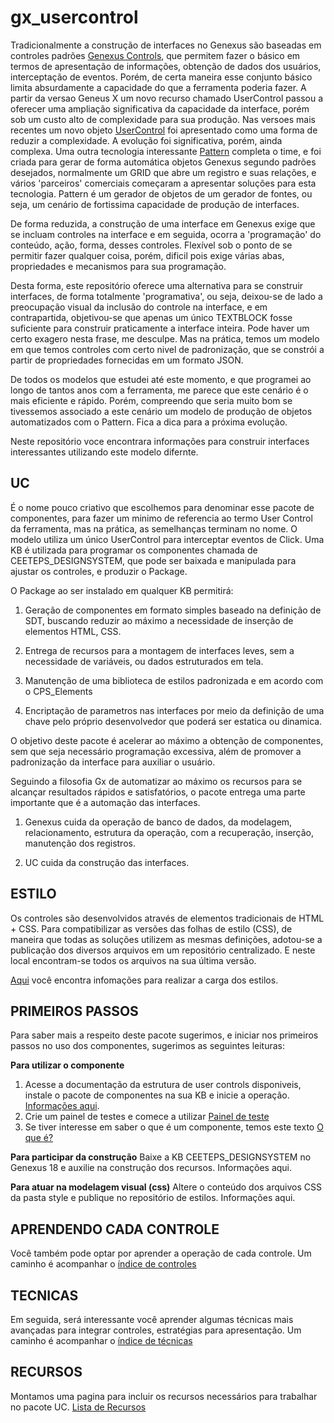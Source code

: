 # gx_usercontrol

Tradicionalmente a construção de interfaces no Genexus são baseadas em controles padrões [Genexus Controls](https://wiki.genexus.com/commwiki/wiki?5925,Category%3AGeneXus+Controls), que permitem fazer o básico em termos de apresentação de informações, obtenção de dados dos usuários, interceptação de eventos. Porém, de certa maneira esse conjunto básico limita absurdamente a capacidade do que a ferramenta poderia fazer. A partir da versao Geneus X um novo recurso chamado UserControl passou a oferecer uma ampliação significativa da capacidade da interface, porém sob um custo alto de complexidade para sua produção. Nas versoes mais recentes um novo objeto [UserControl](https://wiki.genexus.com/commwiki/wiki?39356,Category%3AUser+Control+object) foi apresentado como uma forma de reduzir a complexidade.
A evolução foi significativa, porém, ainda complexa. Uma outra tecnologia interessante [Pattern](https://wiki.genexus.com/commwiki/wiki?2814,Category%3APatterns) completa o time, e foi criada para gerar de forma automática objetos Genexus segundo padrões desejados, normalmente um GRID que abre um registro e suas relações, e vários 'parceiros' comerciais começaram a apresentar soluções para esta tecnologia. Pattern é um gerador de objetos de um gerador de fontes, ou seja, um cenário de fortissima capacidade de produção de interfaces.

De forma reduzida, a construção de uma interface em Genexus exige que se incluam controles na interface e em seguida, ocorra a 'programação' do conteúdo, ação, forma, desses controles. Flexível sob o ponto de se permitir fazer qualquer coisa, porém, dificil pois exige várias abas, propriedades e mecanismos para sua programação.

Desta forma, este repositório oferece uma alternativa para se construir interfaces, de forma totalmente 'programativa', ou seja, deixou-se de lado a preocupação visual da inclusão do controle na interface, e em contrapartida, objetivou-se que apenas um único TEXTBLOCK fosse suficiente para construir praticamente a interface inteira. Pode haver um certo exagero nesta frase, me desculpe. Mas na prática, temos um modelo em que temos controles com certo nivel de padronização, que se constrói a partir de propriedades fornecidas em um formato JSON.

De todos os modelos que estudei até este momento, e que programei ao longo de tantos anos com a ferramenta, me parece que este cenário é o mais eficiente e rápido. Porém, compreendo que seria muito bom se tivessemos associado a este cenário um modelo de produção de objetos automatizados com o Pattern. Fica a dica para a próxima evolução.

Neste repositório voce encontrara informações para construir interfaces interessantes utilizando este modelo difernte.

## UC
É o nome pouco criativo que escolhemos para denominar esse pacote de componentes, para fazer um minimo de referencia ao termo User Control da ferramenta, mas na prática, as semelhanças terminam no nome. O modelo utiliza um único UserControl para interceptar eventos de Click. Uma KB é utilizada para programar os componentes chamada de CEETEPS_DESIGNSYSTEM, que pode ser baixada e manipulada para ajustar os controles, e produzir o Package.

O Package ao ser instalado em qualquer KB permitirá:

1) Geração de componentes em formato simples baseado na definição de SDT, buscando reduzir ao máximo a necessidade de inserção de elementos HTML, CSS. 

2) Entrega de recursos para a montagem de interfaces leves, sem a necessidade de variáveis, ou dados estruturados em tela.

3) Manutenção de uma biblioteca de estilos padronizada e em acordo com o CPS_Elements

4) Encriptação de parametros nas interfaces por meio da definição de uma chave pelo próprio desenvolvedor que poderá ser estatica ou dinamica.

O objetivo deste pacote é acelerar ao máximo a obtenção de componentes, sem que seja necessário programação excessiva, além de promover a padronização da interface para auxiliar o usuário.

Seguindo a filosofia Gx de automatizar ao máximo os recursos para se alcançar resultados rápidos e satisfatórios, o pacote entrega uma parte importante que é a automação das interfaces.

1) Genexus cuida da operação de banco de dados, da modelagem, relacionamento, estrutura da operação, com a recuperação, inserção, manutenção dos registros.

2) UC cuida da construção das interfaces.

## ESTILO
Os controles são desenvolvidos através de elementos tradicionais de HTML + CSS. Para compatibilizar as versões das folhas de estilo (CSS), de maneira que todas as soluções utilizem as mesmas definições, adotou-se a publicação dos diversos arquivos em um repositório centralizado. E neste local encontram-se todos os arquivos na sua última versão.

[Aqui](/recursos/css.md) você encontra infomações para realizar a carga dos estilos.

## PRIMEIROS PASSOS
Para saber mais a respeito deste pacote sugerimos, e iniciar nos primeiros passos no uso dos componentes, sugerimos as seguintes leituras:

**Para utilizar o componente** 
1) Acesse a documentação da estrutura de user controls disponiveis, instale o pacote de componentes na sua KB e inicie a operação. [Informações aqui](/doc/instalacao.md).
2) Crie um painel de testes e comece a utilizar [Painel de teste](/doc/primeiropainel.md)
3) Se tiver interesse em saber o que é um componente, temos este texto [O que é?](oquee.md)

**Para participar da construção**
Baixe a KB CEETEPS_DESIGNSYSTEM no Genexus 18 e auxilie na construção dos recursos. Informações aqui.

**Para atuar na modelagem visual (css)**
Altere o conteúdo dos arquivos CSS da pasta style e publique no repositório de estilos. Informações aqui.

## APRENDENDO CADA CONTROLE 
Você também pode optar por aprender a operação de cada controle. Um caminho é acompanhar o [índice de controles](/doc/controles/indexcontrole.md)

## TECNICAS 
Em seguida, será interessante você aprender algumas técnicas mais avançadas para integrar controles, estratégias para apresentação. Um caminho é acompanhar o [índice de técnicas](/doc/tecnicas/indextecnica.md) 

## RECURSOS 
Montamos uma pagina para incluir os recursos necessários para trabalhar no pacote UC. [Lista de Recursos](/recursos/indicerecursos.md) 
